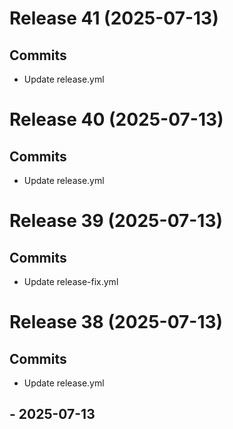 # Release 41 (2025-07-13)

## Commits
- Update release.yml

# Release 40 (2025-07-13)

## Commits
- Update release.yml

# Release 39 (2025-07-13)

## Commits
- Update release-fix.yml

# Release 38 (2025-07-13)

## Commits
- Update release.yml

##  - 2025-07-13

